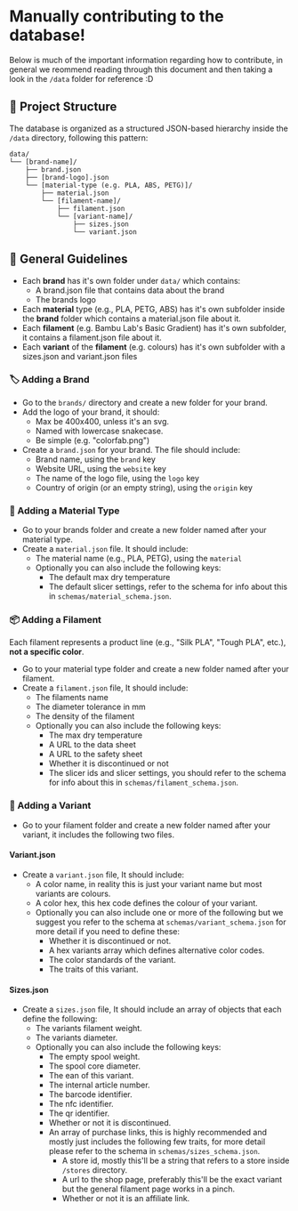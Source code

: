 # Manually contributing to the database!
Below is much of the important information regarding how to contribute, in general we reommend reading through this document and then taking a look in the `/data` folder for reference \:D

## 📁 Project Structure
The database is organized as a structured JSON-based hierarchy inside the `/data` directory, following this pattern:
```
data/
└── [brand-name]/
    ├── brand.json
    ├── [brand-logo].json
    └── [material-type (e.g. PLA, ABS, PETG)]/
        ├── material.json
        └── [filament-name]/
            ├── filament.json
            └── [variant-name]/
                ├── sizes.json
                └── variant.json
```
## 🧾 General Guidelines
- Each **brand** has it's own folder under `data/` which contains:
  - A brand.json file that contains data about the brand
  - The brands logo
- Each **material** type (e.g., PLA, PETG, ABS) has it's own subfolder inside the **brand** folder which contains a material.json file about it.
- Each **filament** (e.g. Bambu Lab's Basic Gradient) has it's own subfolder, it contains a filament.json file about it.
- Each **variant** of the **filament** (e.g. colours) has it's own subfolder with a sizes.json and variant.json files

### 🏷️ Adding a Brand

- Go to the `brands/` directory and create a new folder for your brand.
- Add the logo of your brand, it should:
  - Max be 400x400, unless it's an svg.
  - Named with lowercase snakecase.
  - Be simple (e.g. "colorfab.png")
- Create a `brand.json` for your brand. The file should include:
  - Brand name, using the `brand` key
  - Website URL, using the `website` key
  - The name of the logo file, using the `logo` key
  - Country of origin (or an empty string), using the `origin` key

### 🧪 Adding a Material Type
- Go to your brands folder and create a new folder named after your material type.
- Create a `material.json` file. It should include:
  - The material name (e.g., PLA, PETG), using the `material` 
  - Optionally you can also include the following keys:
    - The default max dry temperature
    - The default slicer settings, refer to the schema for info about this in `schemas/material_schema.json`.

### 📦 Adding a Filament
Each filament represents a product line (e.g., "Silk PLA", "Tough PLA", etc.), **not a specific color**.

- Go to your material type folder and create a new folder named after your filament.
- Create a `filament.json` file, It should include:
  - The filaments name
  - The diameter tolerance in mm
  - The density of the filament
  - Optionally you can also include the following keys:
    - The max dry temperature
    - A URL to the data sheet
    - A URL to the safety sheet
    - Whether it is discontinued or not
    - The slicer ids and slicer settings, you should refer to the schema for info about this in `schemas/filament_schema.json`.

### 🎨 Adding a Variant
- Go to your filament folder and create a new folder named after your variant, it includes the following two files.
#### Variant.json
- Create a `variant.json` file, It should include:
  - A color name, in reality this is just your variant name but most variants are colours.
  - A color hex, this hex code defines the colour of your variant.
  - Optionally you can also include one or more of the following but we suggest you refer to the schema at `schemas/variant_schema.json` for more detail if you need to define these:
    - Whether it is discontinued or not.
    - A hex variants array which defines alternative color codes.
    - The color standards of the variant.
    - The traits of this variant.

#### Sizes.json
- Create a `sizes.json` file, It should include an array of objects that each define the following:
  - The variants filament weight.
  - The variants diameter.
  - Optionally you can also include the following keys:
    - The empty spool weight.
    - The spool core diameter.
    - The ean of this variant.
    - The internal article number.
    - The barcode identifier.
    - The nfc identifier.
    - The qr identifier.
    - Whether or not it is discontinued.
    - An array of purchase links, this is highly recommended and mostly just includes the following few traits, for more detail please refer to the schema in `schemas/sizes_schema.json`.
      - A store id, mostly this'll be a string that refers to a store inside `/stores` directory.
      - A url to the shop page, preferably this'll be the exact variant but the general filament page works in a pinch.
      - Whether or not it is an affiliate link.
